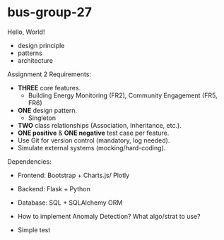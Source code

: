 # bus-group-27
Hello, World!

- design principle
- patterns
- architecture

Assignment 2 Requirements: 
* **THREE** core features.
  * Building Energy Monitoring‬ (FR2), Community Engagement‬ (FR5, FR6)
* **ONE** design pattern.
  * Singleton   
* **TWO** class relationships (Association, Inheritance, etc.).  
* **ONE positive** & **ONE negative** test case per feature.  
* Use Git for version control (mandatory, log needed).  
* Simulate external systems (mocking/hard-coding).  

Dependencies:
- Frontend: Bootstrap + Charts.js/ Plotly
- Backend: Flask + Python
- Database: SQL + SQLAlchemy ORM


- How to implement Anomaly Detection? What algo/strat to use?




- Simple test
